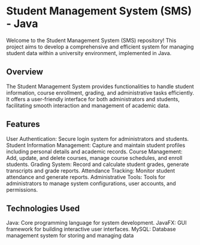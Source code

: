 # Student Management System (SMS) - Java
  Welcome to the Student Management System (SMS) repository! This project aims to develop a comprehensive and efficient system for managing student data within a university environment, implemented in Java.

## Overview
  The Student Management System provides functionalities to handle student information, course enrollment, grading, and administrative tasks efficiently. It offers a user-friendly interface for both 
  administrators and students, facilitating smooth interaction and management of academic data.

## Features
  User Authentication: Secure login system for administrators and students.
  Student Information Management: Capture and maintain student profiles including personal details and academic records.
  Course Management: Add, update, and delete courses, manage course schedules, and enroll students.
  Grading System: Record and calculate student grades, generate transcripts and grade reports.
  Attendance Tracking: Monitor student attendance and generate reports.
  Administrative Tools: Tools for administrators to manage system configurations, user accounts, and permissions.

## Technologies Used
  Java: Core programming language for system development.
  JavaFX: GUI framework for building interactive user interfaces.
  MySQL: Database management system for storing and managing data
